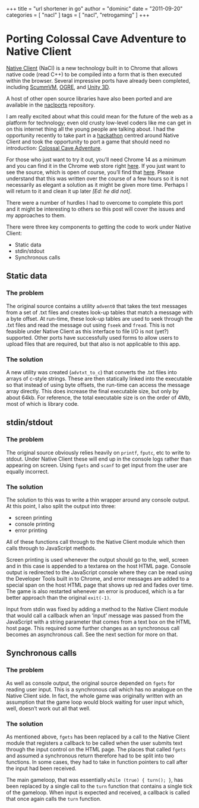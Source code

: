 +++
title = "url shortener in go"
author = "dominic"
date = "2011-09-20"
categories = [
  "nacl"
]
tags = [
  "nacl",
  "retrogaming"
]
+++

# Porting Colossal Cave Adventure to Native Client

[Native Client](http://code.google.com/chrome/nativeclient) (NaCl) is a new
technology built in to Chrome that allows native code (read C++) to be compiled
into a form that is then executed within the browser.  Several impressive ports
have already been completed, including
[ScummVM](https://chrome.google.com/webstore/detail/ddjnneijgokkhfkjlnodlpmjdamlkbmi "ScummVM @ Chrome Web Store"),
[OGRE](http://www.ogre3d.org/forums/viewtopic.php?f=4&t=66394 "OGRE port to Native Client"),
and [Unity
3D](http://blogs.unity3d.com/2010/05/19/google-android-and-the-future-of-games-on-the-web/ "Google, Android, and the Future of Games on the Web").

A host of other open source libraries have also been ported and are available in
the [naclports](http://code.google.com/p/naclports/) repository.

I am really excited about what this could mean for the future of the web as a
platform for technology; even old crusty low-level coders like me can get in on
this internet thing all the young people are talking about. I had the
opportunity recently to take part in a
[hackathon](http://en.wikipedia.org/wiki/Hackathon) centred around Native Client
and took the opportunity to port a game that should need no introduction:
[Colossal Cave Adventure](http://www.rickadams.org/adventure/).

For those who just want to try it out, you’ll need Chrome 14 as a minimum and
you can find it in the Chrome web store right
[here](https://chrome.google.com/webstore/detail/famnhmobejhfdanbcpebcckehbjjgehb "Colossal Cave Adventure").
If you just want to see the source, which is open of course, you’ll find that
[here](http://code.google.com/p/nacl-adventure). Please understand that this was
written over the course of a few hours so it is not necessarily as elegant a
solution as it might be given more time.  Perhaps I will return to it and clean
it up later _[Ed: he did not]_.

There were a number of hurdles I had to overcome to complete this port and it
might be interesting to others so this post will cover the issues and my
approaches to them.

There were three key components to getting the code to work under Native Client:

-   Static data
-   stdin/stdout
-   Synchronous calls

## Static data

### The problem

The original source contains a utility `advent0` that takes the text messages
from a set of .txt files and creates look-up tables that match a message with a
byte offset. At run-time, these look-up tables are used to seek through the .txt
files and read the message out using `fseek` and `fread`. This is not feasible
under Native Client as this interface to file I/O is not (yet?) supported. Other
ports have successfully used forms to allow users to upload files that are
required, but that also is not applicable to this app.

### The solution

A new utility was created (`advtxt_to_c`) that converts the .txt files into
arrays of c-style strings. These are then statically linked into the executable
so that instead of using byte offsets, the run-time can access the message array
directly. This does increase the final executable size, but only by about 64kb.
For reference, the total executable size is on the order of 4Mb, most of which
is library code.

## stdin/stdout

### The problem

The original source obviously relies heavily on `printf`, `fputc`, etc to write
to stdout. Under Native Client these will end up in the console logs rather than
appearing on screen. Using `fgets` and `scanf` to get input from the user are
equally incorrect.

### The solution

The solution to this was to write a thin wrapper around any console output. At
this point, I also split the output into three:

-   screen printing
-   console printing
-   error printing

All of these functions call through to the Native Client module which then calls
through to JavaScript methods.

Screen printing is used whenever the output should go to the, well, screen and
in this case is appended to a textarea on the host HTML page.  Console output is
redirected to the JavaScript console where they can be read using the Developer
Tools built in to Chrome, and error messages are added to a special span on the
host HTML page that shows up red and fades over time. The game is also restarted
whenever an error is produced, which is a far better approach than the original
`exit(-1)`.

Input from stdin was fixed by adding a method to the Native Client module that
would call a callback when an ‘input’ message was passed from the JavaScript
with a string parameter that comes from a text box on the HTML host page. This
required some further changes as an synchronous call becomes an asynchronous
call. See the next section for more on that.

## Synchronous calls

### The problem

As well as console output, the original source depended on `fgets` for reading
user input. This is a synchronous call which has no analogue on the Native
Client side. In fact, the whole game was originally written with an assumption
that the game loop would block waiting for user input which, well, doesn’t work
out all that well.

### The solution

As mentioned above, `fgets` has been replaced by a call to the Native Client
module that registers a callback to be called when the user submits text through
the input control on the HTML page. The places that called `fgets` and assumed a
synchronous return therefore had to be split into two functions. In some cases,
they had to take in function pointers to call after the input had been received.

The main gameloop, that was essentially `while (true) { turn(); }`, has been
replaced by a single call to the `turn` function that contains a single tick of
the gameloop. When input is expected and received, a callback is called that
once again calls the `turn` function.

